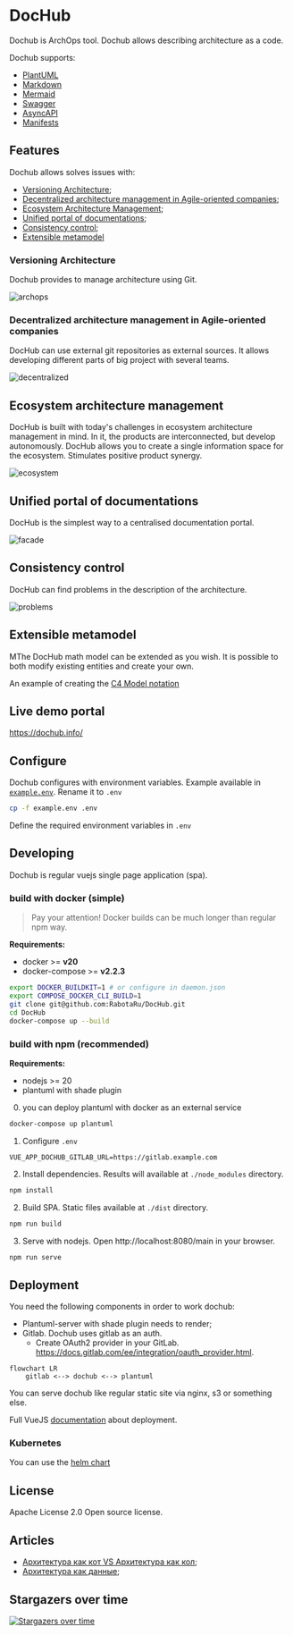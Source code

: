 # DocHub

Dochub is ArchOps tool. Dochub allows describing architecture as a code.

Dochub supports:

* [PlantUML](https://plantuml.com/)
* [Markdown](https://ru.wikipedia.org/wiki/Markdown)
* [Mermaid](https://mermaid-js.github.io/mermaid/#/)
* [Swagger](https://swagger.io/)
* [AsyncAPI](https://www.asyncapi.com/)
* [Manifests](https://dochub.info/docs/dochub_contexts)


## Features

Dochub allows solves issues with:

* [Versioning Architecture](#versioning);
* [Decentralized architecture management in Agile-oriented companies](#decentralized);
* [Ecosystem Architecture Management](#ecosystem);
* [Unified portal of documentations](#facade);
* [Consistency control](#problems);
* [Extensible metamodel](extmetamodel)

### <a name="versioning"></a> Versioning Architecture

Dochub provides to manage architecture using Git. 

![archops](pics/inc_arch.png)

### <a name="decentralized"></a> Decentralized architecture management in Agile-oriented companies

DocHub can use external git repositories as external sources.
It allows developing different parts of big project with several teams.


![decentralized](pics/decentralized.png)

## <a name="ecosystem"></a> Ecosystem architecture management

DocHub is built with today's challenges in ecosystem architecture management in mind. In it, the products are interconnected,
but develop autonomously. DocHub allows you to create a single information space for the ecosystem. Stimulates
positive product synergy.


![ecosystem](pics/ecosystem.png)

## <a name="facade"></a> Unified portal of documentations

DocHub is the simplest way to a centralised documentation portal.

![facade](pics/facade.png)


## <a name="problems"></a> Consistency control

DocHub can find problems in the description of the architecture.

![problems](pics/problems.png)

## <a name="extmetamodel"></a> Extensible metamodel

МThe DocHub math model can be extended as you wish. It is possible to
both modify existing entities and create your own.

An example of creating the [C4 Model notation](https://github.com/rpiontik/DocHubExamples/tree/main/src/C4Model)


## Live demo portal

https://dochub.info/

## Configure

Dochub configures with environment variables. Example available in [`example.env`](example.env). Rename it to `.env`

```bash
cp -f example.env .env
```

Define the required environment variables in `.env`

## Developing

Dochub is regular vuejs single page application (spa).

### build with docker (simple)

> Pay your attention! Docker builds can be much longer than regular npm way.

**Requirements:**

* docker >= **v20**
* docker-compose >= **v2.2.3**


```bash
export DOCKER_BUILDKIT=1 # or configure in daemon.json
export COMPOSE_DOCKER_CLI_BUILD=1
git clone git@github.com:RabotaRu/DocHub.git
cd DocHub
docker-compose up --build
```

### build with npm (recommended)

**Requirements:**

* nodejs >= 20
* plantuml with shade plugin



0. you can deploy plantuml with docker as an external service
```bash
docker-compose up plantuml
```
1. Configure `.env`
```dotenv
VUE_APP_DOCHUB_GITLAB_URL=https://gitlab.example.com
```
2. Install dependencies. Results will available at `./node_modules` directory.
```bash
npm install
```
2. Build SPA. Static files available at `./dist` directory.
```bash
npm run build
```
3. Serve with nodejs. Open http://localhost:8080/main in your browser.
```bash
npm run serve
```



## Deployment

You need the following components in order to work doсhub:

* Plantuml-server with shade plugin needs to render;
* Gitlab. Dochub uses gitlab as an auth. 
  * Create OAuth2 provider in your GitLab. https://docs.gitlab.com/ee/integration/oauth_provider.html.
  
```mermaid
flowchart LR
    gitlab <--> dochub <--> plantuml
```

You can serve dochub like regular static site via nginx, s3 or something else.

Full VueJS [documentation](https://cli.vuejs.org/ru/guide/deployment.html) about deployment.


### Kubernetes

You can use the [helm chart](https://github.com/RabotaRu/helm-charts/tree/main/charts/dochub)

## License

Apache License 2.0 Open source license.

## Articles

* [Архитектура как кот VS Архитектура как кол](https://habr.com/ru/company/rabota/blog/578340/);
* [Архитектура как данные](https://habr.com/ru/post/593009/);


## Stargazers over time

[![Stargazers over time](https://starchart.cc/RabotaRu/DocHub.svg)](https://starchart.cc/RabotaRu/DocHub)
